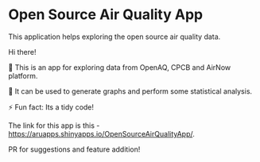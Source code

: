 # Open Source Air Quality App
This application helps exploring the open source air quality data.

Hi there! 

🔭 This is an app for exploring data from OpenAQ, CPCB and AirNow platform.

💬 It can be used to generate graphs and perform some statistical analysis.

⚡ Fun fact: Its a tidy code!

The link for this app is this - https://aruapps.shinyapps.io/OpenSourceAirQualityApp/.


PR for suggestions and feature addition! 
 
